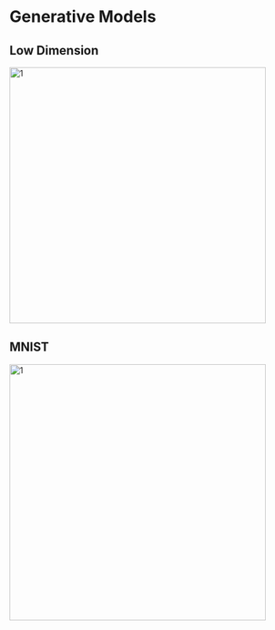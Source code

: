 # Generative Models
## Low Dimension

<img src="https://github.com/naturalidiot/naturalidiot.github.io/blob/master/ressources/LowDim_gif.gif" alt="1" width="450" />

## MNIST

<img src="https://github.com/naturalidiot/naturalidiot.github.io/blob/master/ressources/mnist_gif.gif" alt="1" width="450" />
